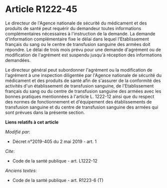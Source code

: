 # Article R1222-45

Le directeur de l'Agence nationale de sécurité du médicament et des produits de santé peut requérir du demandeur toutes
informations complémentaires nécessaires à l'instruction de la demande. La demande d'information complémentaire fixe le délai
dans lequel l'Etablissement français du sang ou le centre de transfusion sanguine des armées doit répondre. Le délai de trois
mois prévu pour une demande d'agrément ou de modification de l'agrément est suspendu jusqu'à réception des informations
demandées.

Le directeur général peut subordonner l'agrément ou la modification de l'agrément à une inspection diligentée par l'Agence
nationale de sécurité du médicament et des produits de santé afin de s'assurer de la conformité des activités d'un
établissement de transfusion sanguine, de l'Etablissement français du sang ou du centre de transfusion sanguine des armées
avec les bonnes pratiques mentionnées à l'article L. 1222-12 ainsi que du respect des normes de fonctionnement et
d'équipement des établissements de transfusion sanguine et du centre de transfusion sanguine des armées qui sont prévues dans
la présente section.

**Liens relatifs à cet article**

_Modifié par_:

  - Décret n°2019-405 du 2 mai 2019 - art. 1

_Cite_:

  - Code de la santé publique - art. L1222-12

_Anciens textes_:

  - Code de la santé publique - art. R1223-6 (T)
